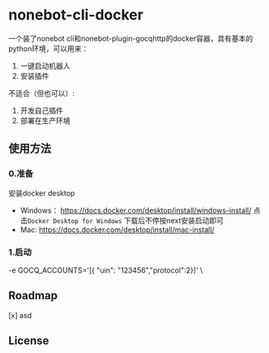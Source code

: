 # nonebot-cli-docker

一个装了nonebot cli和nonebot-plugin-gocqhttp的docker容器，具有基本的python环境，可以用来：
1. 一键启动机器人
2. 安装插件

不适合（但也可以）:
1. 开发自己插件
2. 部署在生产环境


## 使用方法
### 0.准备
安装docker desktop
- Windows： https://docs.docker.com/desktop/install/windows-install/ 点击`Docker Desktop for Windows` 下载后不停按next安装启动即可
- Mac: https://docs.docker.com/desktop/install/mac-install/
### 1.启动

-e GOCQ_ACCOUNTS='[{ "uin": "123456","protocol":2}]' \
## Roadmap
[x] asd


## License
